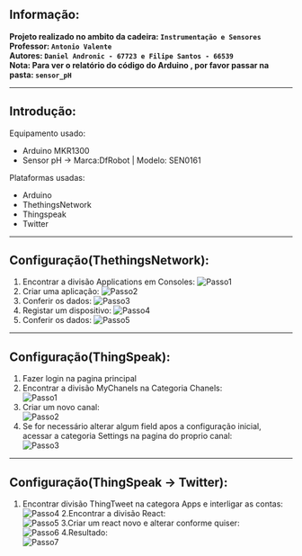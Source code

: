 ## Informação:
**Projeto realizado no ambito da cadeira: `Instrumentação e Sensores`  
Professor: `Antonio Valente`  
Autores: `Daniel Andronic - 67723 e Filipe Santos - 66539`  
Nota: Para ver o relatório do código do Arduino , por favor passar na pasta: `sensor_pH`**

_____________________________________________________________

## Introdução:
Equipamento usado: 
  - Arduino MKR1300 
  - Sensor pH -> Marca:DfRobot | Modelo: SEN0161  

Plataformas usadas:
  - Arduino
  - ThethingsNetwork
  - Thingspeak
  - Twitter

_____________________________________________________________

## Configuração(ThethingsNetwork):
1. Encontrar a divisão Applications em Consoles:
![Passo1](https://github.com/m3adn/sensor_pH-Arduino/blob/master/img/thing1.png)
2. Criar uma aplicação:
![Passo2](https://github.com/m3adn/sensor_pH-Arduino/blob/master/img/thing2.png)
3. Conferir os dados:
![Passo3](https://github.com/m3adn/sensor_pH-Arduino/blob/master/img/thing3.png)
4. Registar um dispositivo:
![Passo4](https://github.com/m3adn/sensor_pH-Arduino/blob/master/img/thing4.png)
5. Conferir os dados:
![Passo5](https://github.com/m3adn/sensor_pH-Arduino/blob/master/img/thing5.png)

_______________________________________________________________

## Configuração(ThingSpeak):
1. Fazer login na pagina principal    
2. Encontrar a divisão MyChanels na Categoria Chanels:  
![Passo1](https://github.com/m3adn/sensor_pH-Arduino/blob/master/img/speak1.png)
3. Criar um novo canal:  
![Passo2](https://github.com/m3adn/sensor_pH-Arduino/blob/master/img/speak2.png)
4. Se for necessário alterar algum field apos a configuração inicial, acessar a categoria Settings na pagina do proprio canal:  
![Passo3](https://github.com/m3adn/sensor_pH-Arduino/blob/master/img/speak3.png)
________________________________________________________________

## Configuração(ThingSpeak -> Twitter):
1. Encontrar divisão ThingTweet na categora Apps e interligar as contas:   
![Passo4](https://github.com/m3adn/sensor_pH-Arduino/blob/master/img/speak7.png)
2.Encontrar a divisão React:   
![Passo5](https://github.com/m3adn/sensor_pH-Arduino/blob/master/img/speak5.png)
3.Criar um react novo e alterar conforme quiser:  
![Passo6](https://github.com/m3adn/sensor_pH-Arduino/blob/master/img/speak6.png)
4.Resultado:  
![Passo7](https://github.com/m3adn/sensor_pH-Arduino/blob/master/img/speak9.png)


